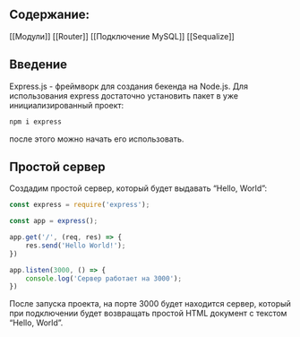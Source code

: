 ## Содержание:
[[Модули]]
[[Router]]
[[Подключение MySQL]]
[[Sequalize]]
## Введение
Express.js - фреймворк для создания бекенда на Node.js.
Для использования express достаточно установить пакет в уже инициализированный проект:
```bash
npm i express
```
после этого можно начать его использовать.
## Простой сервер
Создадим простой сервер, который будет выдавать “Hello, World”:
```js
const express = require('express');

const app = express();

app.get('/', (req, res) => {
    res.send('Hello World!');
})

app.listen(3000, () => {
    console.log('Сервер работает на 3000');
})
```
После запуска проекта, на порте 3000 будет находится сервер, который при подключении будет возвращать простой HTML документ с текстом “Hello, World”.
